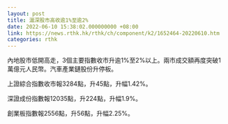 ```yaml
---
layout: post
title: 滬深股市高收逾1%至逾2%
date: 2022-06-10 15:38:02.000000000 +08:00
link: https://news.rthk.hk/rthk/ch/component/k2/1652464-20220610.htm
categories: rthk
---
```


內地股市低開高走，3個主要指數收市升逾1%至2%以上。兩市成交額再度突破1萬億元人民幣。汽車產業鏈股份升停板。

上證綜合指數收市報3284點，升45點，升幅1.42%。

深證成份指數報12035點，升224點，升幅1.9%。

創業板指數報2556點，升56點，升幅2.25%。
